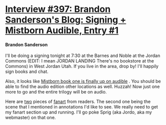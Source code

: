 # [Interview #397: Brandon Sanderson's Blog: Signing + Mistborn Audible, Entry #1](https://www.theoryland.com/intvmain.php?i=397#1)

#### Brandon Sanderson

I'll be doing a signing tonight at 7:30 at the Barnes and Noble at the Jordan Commons (EDIT: I mean JORDAN LANDING There's no bookstore at the Commons) in West Jordan Utah. If you live in the area, drop by! I'll happily sign books and chat.

Also, it looks like
[Mistborn book one is finally up on audible](http://www.audible.com/adbl/site/enSearch/searchResults.jsp?BV_UseBVCookie=Yes&N=0&Ntx=mode%2Bmatchallpartial&D=mistborn&Dx=mode%2Bmatchallpartial&Ntk=S_Keywords&Ntt=mistborn&x=0&y=0)
. You should be able to find the audio edition other locations as well. Huzzah! Now just one more to go and the entire trilogy will be on audio.

Here are
[two](http://platypus.slothradio.com/Platypus/Art_files/Media/Mistborn/Mistborn.jpg)
pieces of
[fanart](http://fc33.deviantart.com/fs41/f/2009/014/d/4/Vin_in_Mist_with_Koloss_by_Zlurpo.jpg)
from readers. The second one being the scene that I mentioned in annotations I'd like to see. We really need to get my fanart section up and running. I'll go poke Sprig (aka Jordo, aka my webmaster) on that one.

